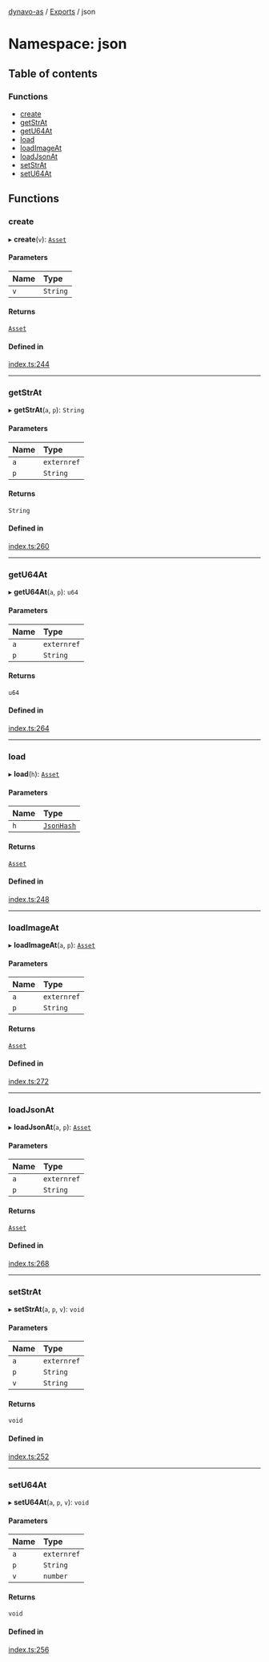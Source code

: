[dynavo-as](../README.md) / [Exports](../modules.md) / json

# Namespace: json

## Table of contents

### Functions

- [create](json.md#create)
- [getStrAt](json.md#getstrat)
- [getU64At](json.md#getu64at)
- [load](json.md#load)
- [loadImageAt](json.md#loadimageat)
- [loadJsonAt](json.md#loadjsonat)
- [setStrAt](json.md#setstrat)
- [setU64At](json.md#setu64at)

## Functions

### create

▸ **create**(`v`): [`Asset`](../modules.md#asset)

#### Parameters

| Name | Type |
| :------ | :------ |
| `v` | `String` |

#### Returns

[`Asset`](../modules.md#asset)

#### Defined in

[index.ts:244](https://github.com/dynavolabs/dynavo-as/blob/bdc283e/assembly/index.ts#L244)

___

### getStrAt

▸ **getStrAt**(`a`, `p`): `String`

#### Parameters

| Name | Type |
| :------ | :------ |
| `a` | `externref` |
| `p` | `String` |

#### Returns

`String`

#### Defined in

[index.ts:260](https://github.com/dynavolabs/dynavo-as/blob/bdc283e/assembly/index.ts#L260)

___

### getU64At

▸ **getU64At**(`a`, `p`): `u64`

#### Parameters

| Name | Type |
| :------ | :------ |
| `a` | `externref` |
| `p` | `String` |

#### Returns

`u64`

#### Defined in

[index.ts:264](https://github.com/dynavolabs/dynavo-as/blob/bdc283e/assembly/index.ts#L264)

___

### load

▸ **load**(`h`): [`Asset`](../modules.md#asset)

#### Parameters

| Name | Type |
| :------ | :------ |
| `h` | [`JsonHash`](../classes/JsonHash.md) |

#### Returns

[`Asset`](../modules.md#asset)

#### Defined in

[index.ts:248](https://github.com/dynavolabs/dynavo-as/blob/bdc283e/assembly/index.ts#L248)

___

### loadImageAt

▸ **loadImageAt**(`a`, `p`): [`Asset`](../modules.md#asset)

#### Parameters

| Name | Type |
| :------ | :------ |
| `a` | `externref` |
| `p` | `String` |

#### Returns

[`Asset`](../modules.md#asset)

#### Defined in

[index.ts:272](https://github.com/dynavolabs/dynavo-as/blob/bdc283e/assembly/index.ts#L272)

___

### loadJsonAt

▸ **loadJsonAt**(`a`, `p`): [`Asset`](../modules.md#asset)

#### Parameters

| Name | Type |
| :------ | :------ |
| `a` | `externref` |
| `p` | `String` |

#### Returns

[`Asset`](../modules.md#asset)

#### Defined in

[index.ts:268](https://github.com/dynavolabs/dynavo-as/blob/bdc283e/assembly/index.ts#L268)

___

### setStrAt

▸ **setStrAt**(`a`, `p`, `v`): `void`

#### Parameters

| Name | Type |
| :------ | :------ |
| `a` | `externref` |
| `p` | `String` |
| `v` | `String` |

#### Returns

`void`

#### Defined in

[index.ts:252](https://github.com/dynavolabs/dynavo-as/blob/bdc283e/assembly/index.ts#L252)

___

### setU64At

▸ **setU64At**(`a`, `p`, `v`): `void`

#### Parameters

| Name | Type |
| :------ | :------ |
| `a` | `externref` |
| `p` | `String` |
| `v` | `number` |

#### Returns

`void`

#### Defined in

[index.ts:256](https://github.com/dynavolabs/dynavo-as/blob/bdc283e/assembly/index.ts#L256)
